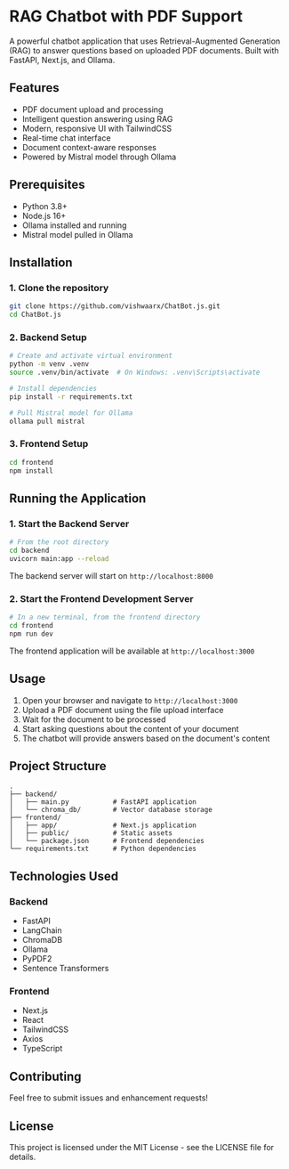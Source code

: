 # RAG Chatbot with PDF Support

A powerful chatbot application that uses Retrieval-Augmented Generation (RAG) to answer questions based on uploaded PDF documents. Built with FastAPI, Next.js, and Ollama.

## Features

- PDF document upload and processing
- Intelligent question answering using RAG
- Modern, responsive UI with TailwindCSS
- Real-time chat interface
- Document context-aware responses
- Powered by Mistral model through Ollama

## Prerequisites

- Python 3.8+
- Node.js 16+
- Ollama installed and running
- Mistral model pulled in Ollama

## Installation

### 1. Clone the repository

```bash
git clone https://github.com/vishwaarx/ChatBot.js.git
cd ChatBot.js
```

### 2. Backend Setup

```bash
# Create and activate virtual environment
python -m venv .venv
source .venv/bin/activate  # On Windows: .venv\Scripts\activate

# Install dependencies
pip install -r requirements.txt

# Pull Mistral model for Ollama
ollama pull mistral
```

### 3. Frontend Setup

```bash
cd frontend
npm install
```

## Running the Application

### 1. Start the Backend Server

```bash
# From the root directory
cd backend
uvicorn main:app --reload
```

The backend server will start on `http://localhost:8000`

### 2. Start the Frontend Development Server

```bash
# In a new terminal, from the frontend directory
cd frontend
npm run dev
```

The frontend application will be available at `http://localhost:3000`

## Usage

1. Open your browser and navigate to `http://localhost:3000`
2. Upload a PDF document using the file upload interface
3. Wait for the document to be processed
4. Start asking questions about the content of your document
5. The chatbot will provide answers based on the document's content

## Project Structure

```
.
├── backend/
│   ├── main.py           # FastAPI application
│   └── chroma_db/        # Vector database storage
├── frontend/
│   ├── app/              # Next.js application
│   ├── public/           # Static assets
│   └── package.json      # Frontend dependencies
└── requirements.txt      # Python dependencies
```

## Technologies Used

### Backend
- FastAPI
- LangChain
- ChromaDB
- Ollama
- PyPDF2
- Sentence Transformers

### Frontend
- Next.js
- React
- TailwindCSS
- Axios
- TypeScript

## Contributing

Feel free to submit issues and enhancement requests!

## License

This project is licensed under the MIT License - see the LICENSE file for details. 